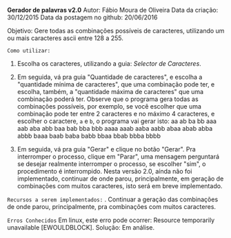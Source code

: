 **Gerador de palavras v2.0**
Autor: Fábio Moura de Oliveira
Data da criação:  30/12/2015
Data da postagem no github: 20/06/2016

Objetivo:
Gere todas as combinações possíveis de caracteres, utilizando um ou mais caracteres ascii entre 128 a 255.

`Como utilizar: `
1. Escolha os caracteres, utilizando a guia: *Selector de Caracteres*.

2. Em seguida, vá pra guia "Quantidade de caracteres", e escolha a "quantidade mínima de caracteres", que
	uma combinação pode ter, e escolha, também, a "quantidade máxima de caracteres" que uma combinação
	poderá ter. Observe que o programa gera todas as combinações possíveis, por exemplo, se você escolher
	que uma combinação pode ter entre 2 caracteres e no máximo 4 caracteres, e escolher o caractere, `a` e `b`,
	o programa vai gerar isto:
	aa ab ba bb
	aaa aab aba abb	baa bab bba bbb
	aaaa aaab aaba aabb	abaa abab abba abbb baaa baab baba babb	bbaa bbab bbba bbbb

3. Em seguida, vá pra guia "Gerar" e clique no botão "Gerar".
	Pra interromper o processo, clique em "Parar", uma mensagem perguntará se desejar realmente interromper 
	o processo, se escolher "sim", o procedimento é interrompido.
	Nesta versão 2.0, aínda não foi implementado, continuar de onde parou, principalmente, em geração de combinações
	com muitos caracteres, isto será em breve implementado.


`Recursos a serem implementados:`
. Continuar a geração das combinações de onde parou, principalmente, pra combinações com muitos caracteres.



`Erros Conhecidos`
Em linux, este erro pode ocorrer: 
Resource temporarily unavailable [EWOULDBLOCK].
Solução: Em análise.


